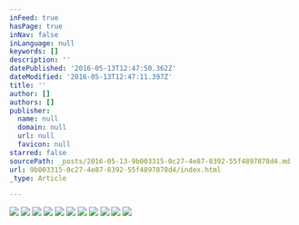 ```yaml
---
inFeed: true
hasPage: true
inNav: false
inLanguage: null
keywords: []
description: ''
datePublished: '2016-05-13T12:47:50.362Z'
dateModified: '2016-05-13T12:47:11.397Z'
title: ''
author: []
authors: []
publisher:
  name: null
  domain: null
  url: null
  favicon: null
starred: false
sourcePath: _posts/2016-05-13-9b003315-0c27-4e87-8392-55f4897878d4.md
url: 9b003315-0c27-4e87-8392-55f4897878d4/index.html
_type: Article

---
```

![](https://the-grid-user-content.s3-us-west-2.amazonaws.com/f9414eae-6d04-42e3-8d0d-7487b0368dc0.jpg)
![](https://the-grid-user-content.s3-us-west-2.amazonaws.com/8cb03b66-1027-451b-a20c-9a51ed06a2c3.jpg)
![](https://the-grid-user-content.s3-us-west-2.amazonaws.com/e4cd3855-787d-41e7-88f7-735d253ed6a0.jpg)
![](https://the-grid-user-content.s3-us-west-2.amazonaws.com/266988f4-2487-427a-9092-732a202d5b20.jpg)
![](https://the-grid-user-content.s3-us-west-2.amazonaws.com/489d22c6-45f5-4b70-9b9c-070fe3e8583c.jpg)
![](https://the-grid-user-content.s3-us-west-2.amazonaws.com/d8f94c8d-fd6c-404e-9c61-c142813b5068.jpg)
![](https://the-grid-user-content.s3-us-west-2.amazonaws.com/e127d70d-41ca-4ccc-92b8-89a7fde2ab77.jpg)
![](https://the-grid-user-content.s3-us-west-2.amazonaws.com/cc3506e2-60f2-4005-84c2-0c140fa9e32a.jpg)
![](https://the-grid-user-content.s3-us-west-2.amazonaws.com/d07edab0-edc2-4b2d-b1d8-eca602fedaa0.jpg)
![](https://the-grid-user-content.s3-us-west-2.amazonaws.com/f16e120d-1d64-4728-97de-6e229bea2ce4.jpg)
![](https://the-grid-user-content.s3-us-west-2.amazonaws.com/f1cd1901-63e5-4c4b-90b9-c5d1280d3aa3.jpg)